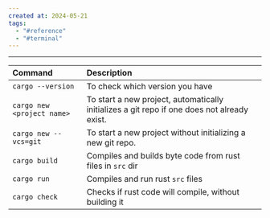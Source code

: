 ```yaml
---
created at: 2024-05-21
tags:
  - "#reference"
  - "#terminal"
---
```

***

| Command                    | Description                                                                                 |
| :------------------------- | :------------------------------------------------------------------------------------------ |
| `cargo --version`          | To check which version you have                                                             |
| `cargo new <project name>` | To start a new project, automatically initializes a git repo if one does not already exist. |
| `cargo new --vcs=git`      | To start a new project without initializing a new git repo.                                 |
| `cargo build`              | Compiles and builds byte code from rust files in `src` dir                                  |
| `cargo run`                | Compiles and run rust `src` files                                                           |
| `cargo check`              | Checks if rust code will compile, without building it                                       |
